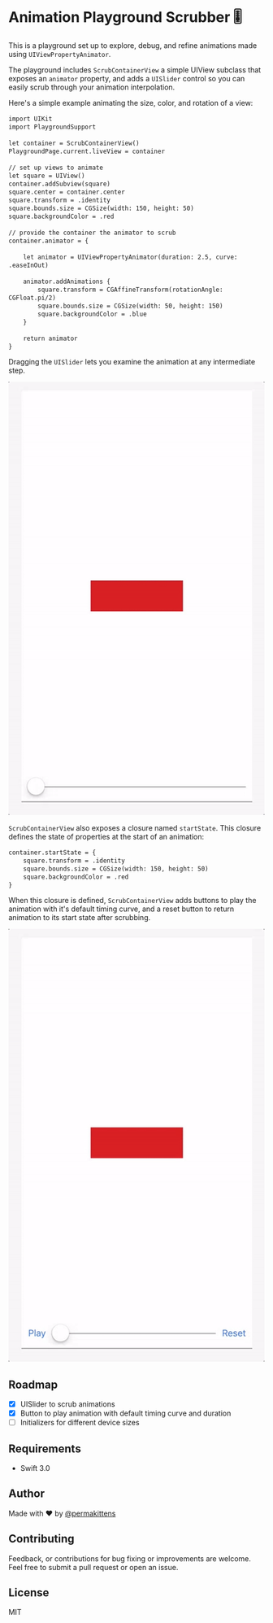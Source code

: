 # Animation Playground Scrubber 🎚

This is a playground set up to explore, debug, and refine animations made using
`UIViewPropertyAnimator`.

The playground includes `ScrubContainerView` a simple UIView subclass that
exposes an `animator` property, and adds a `UISlider` control so you can easily
scrub through your animation interpolation.

Here's a simple example animating the size, color, and rotation of a view:

~~~~
import UIKit
import PlaygroundSupport

let container = ScrubContainerView()
PlaygroundPage.current.liveView = container

// set up views to animate
let square = UIView()
container.addSubview(square)
square.center = container.center
square.transform = .identity
square.bounds.size = CGSize(width: 150, height: 50)
square.backgroundColor = .red

// provide the container the animator to scrub
container.animator = {

    let animator = UIViewPropertyAnimator(duration: 2.5, curve: .easeInOut)

    animator.addAnimations {
        square.transform = CGAffineTransform(rotationAngle: CGFloat.pi/2)
        square.bounds.size = CGSize(width: 50, height: 150)
        square.backgroundColor = .blue
    }

    return animator
}
~~~~

Dragging the `UISlider` lets you examine the animation at any intermediate step.

![alt text](./assets/scrubber-simple-1.gif)

`ScrubContainerView` also exposes a closure named `startState`. This closure
defines the state of properties at the start of an animation:

~~~~
container.startState = {
    square.transform = .identity
    square.bounds.size = CGSize(width: 150, height: 50)
    square.backgroundColor = .red
}
~~~~

When this closure is defined, `ScrubContainerView` adds buttons to play the
animation with it's default timing curve, and a reset button to return animation
to its start state after scrubbing.

![alt text](./assets/scrubber-simple-2.gif)

## Roadmap
- [x] UISlider to scrub animations
- [x] Button to play animation with default timing curve and duration
- [ ] Initializers for different device sizes

## Requirements

- Swift 3.0

## Author

Made with :heart: by [@permakittens](http://twitter.com/permakittens)

## Contributing

Feedback, or contributions for bug fixing or improvements are welcome. Feel free to submit a pull request or open an issue.

## License

MIT
